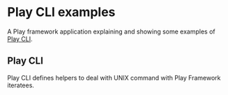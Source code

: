 Play CLI examples
=================

A Play framework application explaining and showing some examples of [Play CLI](http://github.com/gre/playCLI).

Play CLI
--------
Play CLI defines helpers to deal with UNIX command with Play Framework iteratees.
